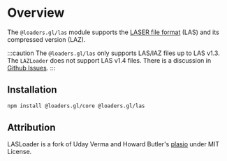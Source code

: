 # Overview

The `@loaders.gl/las` module supports the [LASER file format](/docs/modules/las/formats/las) (LAS) and its compressed version (LAZ).

:::caution
The `@loaders.gl/las` only supports LAS/lAZ files up to LAS v1.3. The `LAZLoader` does not support LAS v1.4 files. 
There is a discussion in [Github Issues](https://github.com/visgl/loaders.gl/issues/591).
:::

## Installation

```bash
npm install @loaders.gl/core @loaders.gl/las
```

## Attribution

LASLoader is a fork of Uday Verma and Howard Butler's [plasio](https://github.com/verma/plasio/) under MIT License.
